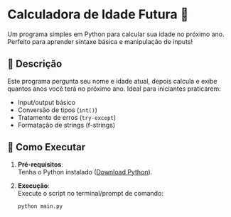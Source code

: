 # Calculadora de Idade Futura 🎂

Um programa simples em Python para calcular sua idade no próximo ano. Perfeito para aprender sintaxe básica e manipulação de inputs!

## 📝 Descrição

Este programa pergunta seu nome e idade atual, depois calcula e exibe quantos anos você terá no próximo ano. Ideal para iniciantes praticarem:
- Input/output básico
- Conversão de tipos (`int()`)
- Tratamento de erros (`try-except`)
- Formatação de strings (f-strings)

## 🚀 Como Executar

1. **Pré-requisitos**:  
   Tenha o Python instalado ([Download Python](https://www.python.org/downloads/)).

2. **Execução**:  
   Execute o script no terminal/prompt de comando:
   ```bash
   python main.py